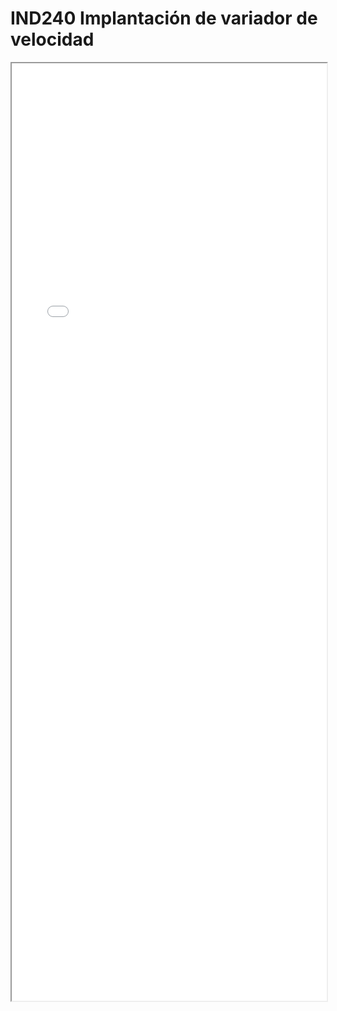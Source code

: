 
# IND240  Implantación de variador de velocidad

<iframe src="../IND240  Implantación de variador de velocidad.pdf" width="100%" height="1500px"></iframe>

